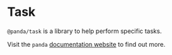 # Task

`@panda/task` is a library to help perform specific tasks.

Visit the `panda` [documentation website](https://adampuzio.github.io/panda-docs/) to find out more.